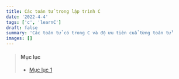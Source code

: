 ```yaml
---
title: Các toán tử trong lập trình C
date: '2022-4-4'
tags: ['c', 'learnC']
draft: false
summary: 'Các toán tử có trong C và độ ưu tiên cuẩ từng toán tử'
images: []
---
```


> #### Mục lục
>
> - [Mục lục 1](#s1)<br/>

<h1 id="s1"></h1>
